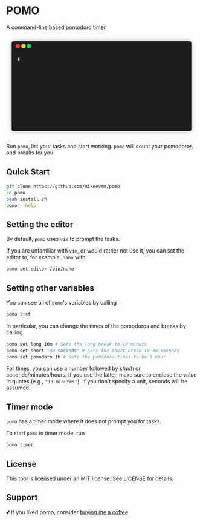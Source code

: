 # POMO

A command-line based pomodoro timer.

![Pomo demo](demo.gif)

Run `pomo`, list your tasks and start working.
`pomo` will count your pomodoros and breaks for you.

## Quick Start

```bash
git clone https://github.com/mikeevmm/pomo
cd pomo 
bash install.sh
pomo --help
```

## Setting the editor

By default, `pomo` uses `vim` to prompt the tasks.

If you are unfamiliar with `vim`, or would rather not use it, you can set the editor to, for example, `nano` with

```bash
pomo set editor /bin/nano
```

## Setting other variables

You can see all of `pomo`'s variables by calling

```bash
pomo list
```

In particular, you can change the times of the pomodoros and breaks by calling

```bash
pomo set long 10m # Sets the long break to 10 minuts
pomo set short "30 seconds" # Sets the short break to 30 seconds
pomo set pomodoro 1h # Sets the pomodoro times to be 1 hour
```

For times, you can use a number followed by s/m/h or seconds/minutes/hours. If you use the latter, make sure to enclose the value in quotes (e.g., `"10 minutes"`). If you don't specify a unit, seconds will be assumed.

## Timer mode

`pomo` has a timer mode where it does not prompt you for tasks.

To start `pomo` in timer mode, run

```bash
pomo timer
```

## License

This tool is licensed under an MIT license.
See LICENSE for details.

## Support

💕 If you liked pomo, consider [buying me a coffee](https://www.paypal.me/miguelmurca/2.50).
